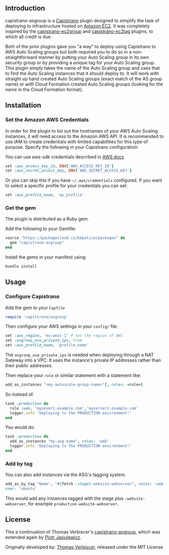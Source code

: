 ## Introduction

capistrano-asgroup is a
[Capistrano](https://github.com/capistrano/capistrano) plugin designed
to simplify the task of deploying to infrastructure hosted on [Amazon
EC2](http://aws.amazon.com/ec2/). It was completely inspired by the
[capistrano-ec2group](https://github.com/logandk/capistrano-ec2group)
and
[capistrano-ec2tag](https://github.com/douglasjarquin/capistrano-ec2tag)
plugins, to which all credit is due.

Both of the prior plugins gave you "a way" to deploy using Capistrano to
AWS Auto Scaling groups but both required you to do so in a
non-straightforward manner by putting your Auto Scaling group in its own
security group or by providing a unique tag for your Auto Scaling group.
This plugin simply takes the name of the Auto Scaling group and uses
that to find the Auto Scaling instances that it should deploy to.  It
will work with straight up hand created Auto Scaling groups (exact match
of the AS group name) or with Cloud Formation created Auto Scaling
groups (looking for the name in the Cloud Formation format).

## Installation

### Set the Amazon AWS Credentials

In order for the plugin to list out the hostnames of your AWS Auto
Scaling instances, it will need access to the Amazon AWS API.  It is
recommended to use IAM to create credentials with limited capabilities
for this type of purpose. Specify the following in your Capistrano
configuration:

You can use aws-sdk credentials described in [AWS
docs](http://docs.aws.amazon.com/sdkforruby/api/index.html)

```ruby
set :aws_access_key_id, ENV['AWS_ACCESS_KEY_ID']
set :aws_secret_access_key, ENV['AWS_SECRET_ACCESS_KEY']
```

Or you can skip this if you have `~/.aws/credentials` configured. If you
want to select a specific profile for your credentials you can set:

```ruby
set :aws_profile_name, 'my_profile'
```

### Get the gem

The plugin is distributed as a Ruby gem.

Add the following to your Gemfile:

```ruby
source "https://packagecloud.io/Empatico/packages" do
  gem "capistrano-asgroup"
end
```

Install the gems in your manifest using:

```bash
bundle install
```

## Usage

### Configure Capistrano

Add the gem to your `Capfile`

```ruby
require 'capistrano/asgroup'
```

Then configure your AWS settings in your `config/` file.

```ruby
set :aws_region, 'eu-west-1' # set the region of AWS
set :asgroup_use_private_ips, true
set :aws_profile_name, 'profile_name'
```

The `asgroup_use_private_ips` is needed when deploying through a NAT
Gateway into a VPC. It uses the instance's private IP addresses rather
than their public addresses.

Then replace your `role` or similar statement with a statement like:

```ruby
add_as_instances "<my-autoscale-group-name>"[, roles: <role>]
```

So instead of:

```ruby
task :production do
  role :web, 'mysever1.example.com','myserver2.example.com'
  logger.info 'Deploying to the PRODUCTION environment!'
end
```

You would do:

```ruby
task :production do
  add_as_instances "my-asg-name", roles: 'web'
  logger.info 'Deploying to the PRODUCTION environment!'
end
```

### Add by tag

You can also add instances via the ASG's tagging system.

```ruby
add_as_by_tag "Name", "#{fetch :stage}-website-webserver", roles: 'web',
user: 'ubuntu'
```

This would add any instances tagged with the stage plus
`-website-webserver`, for example `production-website-webserver`.

## License

This a continuation of Thomas Verbiscer's
[capistrano-asgroup](https://github.com/tverbiscer/capistrano-asgroup),
which was extended again by [Piotr Jasiulewicz](https://github.com/teu).

Originally developed by:
[Thomas Verbiscer](http://tom.verbiscer.com/), released under the MIT License
